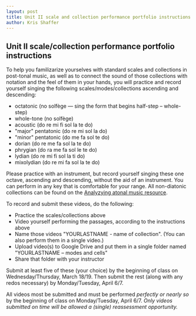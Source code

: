 ```yaml
---
layout: post
title: Unit II scale and collection performance portfolio instructions (Aural Skills IV) 
author: Kris Shaffer
---
```


## Unit II scale/collection performance portfolio instructions ##

To help you familizarize yourselves with standard scales and collections in post-tonal music, as well as to connect the sound of those collections with notation and the feel of them in your hands, you will practice and record yourself singing the following scales/modes/collections ascending and descending:

- octatonic (no solfège — sing the form that begins half-step – whole-step)  
- whole-tone (no solfège)  
- acoustic (do re mi fi sol la te do)  
- "major" pentatonic (do re mi sol la do)  
- "minor" pentatonic (do me fa sol te do)  
- dorian (do re me fa sol la te do)  
- phrygian (do ra me fa sol le te do)  
- lydian (do re mi fi sol la ti do)  
- mixolydian (do re mi fa sol la te do)  

Please practice with an instrument, but record yourself singing these one octave, ascending and descending, without the aid of an instrument. You can perform in any key that is comfortable for your range. All non-diatonic collections can be found on the [Analyzying atonal music resource](http://openmusictheory.com/atonal.html).

To record and submit these videos, do the following:

- Practice the scales/collections above  
- Video yourself performing the passages, according to the instructions above  
- Name those videos "YOURLASTNAME - name of collection". (You can also perform them in a single video.)  
- Upload video(s) to Google Drive and put them in a single folder named "YOURLASTNAME – modes and cells"  
- Share that folder with your instructor

Submit at least five of these (your choice) by the beginning of class on Wednesday/Thursday, March 18/19. Then submit the rest (along with any redos necessary) by Monday/Tuesday, April 6/7.

All videos most be submitted and must be performed *perfectly or nearly so* by the beginning of class on Monday/Tuesday, April 6/7. *Only videos submitted on time will be allowed a (single) reassessment opportunity.*